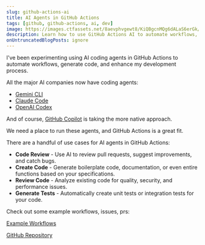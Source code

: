 ```yaml
---
slug: github-actions-ai
title: AI Agents in GitHub Actions
tags: [github, github-actions, ai, dev]
image: https://images.ctfassets.net/8aevphvgewt8/KiQBgcnMQg6dALaS6erGk/f8d49c0cc5a461b903e52d08c3c3b8f6/actions-hero.webp
description: Learn how to use GitHub Actions AI to automate workflows, generate code, and enhance your development process with AI-powered tools.
onUntruncatedBlogPosts: ignore
---
```


I've been experimenting using AI coding agents in GitHub Actions to automate workflows, generate code, and enhance my development process.

<!--truncate-->

All the major AI companies now have coding agents:

* [Gemini CLI](https://blog.google/technology/developers/introducing-gemini-cli-open-source-ai-agent/)
* [Claude Code](https://www.anthropic.com/claude-code)
* [OpenAI Codex](https://openai.com/codex/)

And of course, [GitHub Copilot](https://github.blog/news-insights/product-news/github-copilot-meet-the-new-coding-agent/) is taking the more native approach.

We need a place to run these agents, and GitHub Actions is a great fit.

There are a handful of use cases for AI agents in GitHub Actions:
* **Code Review** - Use AI to review pull requests, suggest improvements, and catch bugs.
* **Create Code** - Generate boilerplate code, documentation, or even entire functions based on your specifications.
* **Review Code** - Analyze existing code for quality, security, and performance issues.
* **Generate Tests** - Automatically create unit tests or integration tests for your code.

Check out some example workflows, issues, prs:

[Example Workflows](https://github.com/austenstone/github-actions-ai/tree/main/.github/workflows)

[GitHub Repository](https://github.com/austenstone/github-actions-ai)
